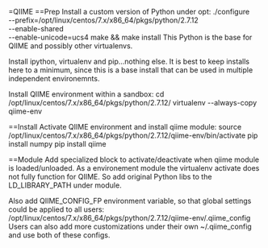 =QIIME
==Prep
Install a custom version of Python under opt:
    ./configure \
       --prefix=/opt/linux/centos/7.x/x86_64/pkgs/python/2.7.12 \
       --enable-shared \
       --enable-unicode=ucs4
    make && make install
This Python is the base for QIIME and possibly other virtualenvs.

Install ipython, virtualenv and pip...nothing else.
It is best to keep installs here to a minimum, since this is a base install that can be used in multiple independent environemnts.

Install QIIME environment within a sandbox:
    cd /opt/linux/centos/7.x/x86_64/pkgs/python/2.7.12/
    virtualenv --always-copy qiime-env

==Install
Activate QIIME environment and install qiime module:
    source /opt/linux/centos/7.x/x86_64/pkgs/python/2.7.12/qiime-env/bin/activate
    pip install numpy
    pip install qiime

==Module
Add specialized block to activate/deactivate when qiime module is loaded/unloaded.
As a environement module the virtualenv activate does not fully function for QIIME.
So add original Python libs to the LD_LIBRARY_PATH under module.

Also add QIIME_CONFIG_FP environment variable, so that global settings could be applied to all users:
    /opt/linux/centos/7.x/x86_64/pkgs/python/2.7.12/qiime-env/.qiime_config
Users can also add more customizations under their own ~/.qiime_config and use both of these configs.

